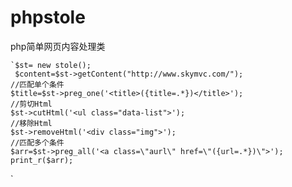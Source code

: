 # phpstole
php简单网页内容处理类

    `$st= new stole();
     $content=$st->getContent("http://www.skymvc.com/");
    //匹配单个条件
    $title=$st->preg_one('<title>({title=.*})</title>');
    //剪切Html
    $st->cutHtml('<ul class="data-list">');
    //移除Html
    $st->removeHtml('<div class="img">');
    //匹配多个条件
    $arr=$st->preg_all('<a class=\"aurl\" href=\"({url=.*})\">');
    print_r($arr);
`
